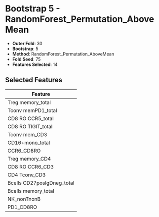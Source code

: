 # Bootstrap 5 - RandomForest_Permutation_AboveMean

- **Outer Fold**: 30
- **Bootstrap**: 5
- **Method**: RandomForest_Permutation_AboveMean
- **Fold Seed**: 75
- **Features Selected**: 14

## Selected Features

| Feature |
|---------|
| Treg memory_total |
| Tconv memPD1_total |
| CD8 RO CCR5_total |
| CD8 RO TIGIT_total |
| Tconv mem_CD3 |
| CD16+mono_total |
| CCR6_CD8RO |
| Treg memory_CD4 |
| CD8 RO CCR6_CD3 |
| CD4 Tconv_CD3 |
| Bcells CD27posIgDneg_total |
| Bcells memory_total |
| NK_nonTnonB |
| PD1_CD8RO |

